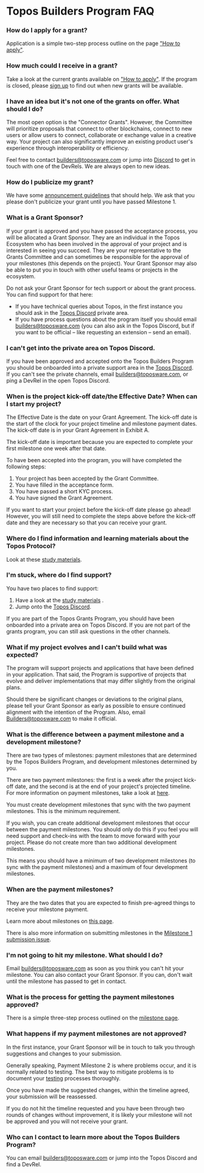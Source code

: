 # Topos Builders Program FAQ

### How do I apply for a grant?

Application is a simple two-step process outline on the page ["How to apply"](./#-how-to-apply).

### How much could I receive in a grant?

Take a look at the current grants available on ["How to apply"](./#-how-to-apply). If the program is closed, please [sign up](https://builders.toposware.com/) to find out when new grants will be available.

### I have an idea but it's not one of the grants on offer. What should I do?

The most open option is the "Connector Grants". However, the Committee will prioritize proposals that connect to other blockchains, connect to new users or allow users to connect, collaborate or exchange value in a creative way. Your project can also significantly improve an existing product user's experience through interoperability or efficiency.

Feel free to contact [builders@toposware.com](mailto:builders@toposware.com) or jump into [Discord](https://discord.gg/zMCqqCbGMV) to get in touch with one of the DevRels. We are always open to new ideas.

### How do I publicize my grant?

We have some [announcement guidelines](./announcement_guidelines.md) that should help. We ask that you please don't publicize your grant until you have passed Milestone 1.

### What is a Grant Sponsor?

If your grant is approved and you have passed the acceptance process, you will be allocated a Grant Sponsor. They are an individual in the Topos Ecosystem who has been involved in the approval of your project and is interested in seeing you succeed. They are your representative to the Grants Committee and can sometimes be responsible for the approval of your milestones (this depends on the project). Your Grant Sponsor may also be able to put you in touch with other useful teams or projects in the ecosystem.

Do not ask your Grant Sponsor for tech support or about the grant process. You can find support for that here:

* If you have technical queries about Topos, in the first instance you should ask in the [Topos Discord](https://discord.gg/zMCqqCbGMV) private area.
* If you have process questions about the program itself you should email [builders@toposware.com](mailto:builders@toposware.com) (you can also ask in the Topos Discord, but if you want to be official – like requesting an extension – send an email).

### I can't get into the private area on Topos Discord.

If you have been approved and accepted onto the Topos Builders Program you should be onboarded into a private support area in the [Topos Discord](https://discord.gg/zMCqqCbGMV). If you can't see the private channels, email [builders@toposware.com](mailto:builders@toposware.com), or ping a DevRel in the open Topos Discord.

### When is the project kick-off date/the Effective Date? When can I start my project?

The Effective Date is the date on your Grant Agreement. The kick-off date is the start of the clock for your project timeline and milestone payment dates. The kick-off date is in your Grant Agreement in Exhibit A.

The kick-off date is important because you are expected to complete your first milestone one week after that date.

To have been accepted into the program, you will have completed the following steps:

1. Your project has been accepted by the Grant Committee.
2. You have filled in the acceptance form.
3. You have passed a short KYC process.
4. You have signed the Grant Agreement.

If you want to start your project before the kick-off date please go ahead! However, you will still need to complete the steps above before the kick-off date and they are necessary so that you can receive your grant.

### Where do I find information and learning materials about the Topos Protocol?

Look at these [study materials](https://docs.topos.technology/).

### I'm stuck, where do I find support?

You have two places to find support:
1. Have a look at the [study materials](https://docs.topos.technology/) .
2. Jump onto the [Topos Discord](https://discord.gg/zMCqqCbGMV).

If you are part of the Topos Grants Program, you should have been onboarded into a private area on Topos Discord.  If you are not part of the grants program, you can still ask questions in the other channels.

### What if my project evolves and I can't build what was expected?

The program will support projects and applications that have been defined in your application. That said, the Program is supportive of projects that evolve and deliver implementations that may differ slightly from the original plans.

Should there be significant changes or deviations to the original plans, please tell your Grant Sponsor as early as possible to ensure continued alignment with the intention of the Program. Also, email [Builders@toposware.com](mailto:Builders@toposware.com) to make it official.

### What is the difference between a payment milestone and a development milestone?

There are two types of milestones: payment milestones that are determined by the Topos Builders Program, and development milestones determined by you.

There are two payment milestones: the first is a week after the project kick-off date, and the second is at the end of your project's projected timeline. For more information on payment milestones, take a look at  [here](milestone_guide.md).

You must create development milestones that sync with the two payment milestones. This is the minimum requirement.

If you wish, you can create additional development milestones that occur between the payment milestones. You should only do this if you feel you will need support and check-ins with the team to move forward with your project. Please do not create more than two additional development milestones.

This means you should have a minimum of two development milestones (to sync with the payment milestones) and a maximum of four development milestones.

### When are the payment milestones?

They are the two dates that you are expected to finish pre-agreed things to receive your milestone payment.

Learn more about milestones on [this page](milestone_guide.md).

There is also more information on submitting milestones in the [Milestone 1 submission issue](https://github.com/toposware/topos-builders-program/issues/new?assignees=&labels=Milestone+Submission&projects=toposware%2Ftopos-builders-program&template=milestone_template.yml&title=%5BMilestone+Submission%5D%3A+).

### I'm not going to hit my milestone. What should I do?

Email [builders@toposware.com](mailto:builders@toposware.com) as soon as you think you can't hit your milestone. You can also contact your Grant Sponsor. If you can, don't wait until the milestone has passed to get in contact.

### What is the process for getting the payment milestones approved?

There is a simple three-step process outlined on the [milestone page](milestone_guide.md#-submitting-your-milestones).

### What happens if my payment milestones are not approved?

In the first instance, your Grant Sponsor will be in touch to talk you through suggestions and changes to your submission.

Generally speaking, Payment Milestone 2 is where problems occur, and it is normally related to testing. The best way to mitigate problems is to document your [testing](./#-testing-guide) processes thoroughly.

Once you have made the suggested changes, within the timeline agreed, your submission will be reassessed.

If you do not hit the timeline requested and you have been through two rounds of changes without improvement, it is likely your milestone will not be approved and you will not receive your grant.

### Who can I contact to learn more about the Topos Builders Program?

You can email [builders@toposware.com](mailto:builders@toposware.com) or jump into the Topos Discord and find a DevRel.
